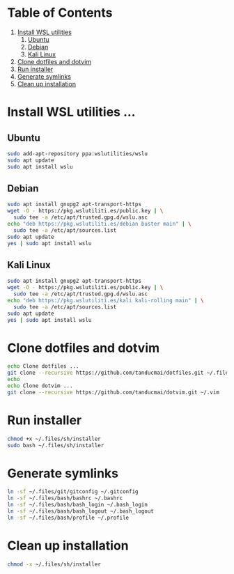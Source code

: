 # Table of Contents

1. [Install WSL utilities](install-wsl-utilities)
    1. [Ubuntu](#ubuntu)
    1. [Debian](#debian)
    1. [Kali Linux](#kali-linux)
1. [Clone dotfiles and dotvim](#clone-dotfiles-and-dotvim)
1. [Run installer](#run-installer)
1. [Generate symlinks](#generate-symlinks)
1. [Clean up installation](#clean-up-installation)

# Install WSL utilities ...

## Ubuntu

```bash
sudo add-apt-repository ppa:wslutilities/wslu
sudo apt update
sudo apt install wslu
```

## Debian

```bash
sudo apt install gnupg2 apt-transport-https
wget -O - https://pkg.wslutiliti.es/public.key | \
  sudo tee -a /etc/apt/trusted.gpg.d/wslu.asc
echo "deb https://pkg.wslutiliti.es/debian buster main" | \
  sudo tee -a /etc/apt/sources.list
sudo apt update
yes | sudo apt install wslu
```

## Kali Linux

```bash
sudo apt install gnupg2 apt-transport-https
wget -O - https://pkg.wslutiliti.es/public.key | \
  sudo tee -a /etc/apt/trusted.gpg.d/wslu.asc
echo "deb https://pkg.wslutiliti.es/kali kali-rolling main" | \
  sudo tee -a /etc/apt/sources.list
sudo apt update
yes | sudo apt install wslu
```

# Clone dotfiles and dotvim

```bash
echo Clone dotfiles ...
git clone --recursive https://github.com/tanducmai/dotfiles.git ~/.files
echo
echo Clone dotvim ...
git clone --recursive https://github.com/tanducmai/dotvim.git ~/.vim
```

# Run installer

```bash
chmod +x ~/.files/sh/installer
sudo bash ~/.files/sh/installer
```

# Generate symlinks

```bash
ln -sf ~/.files/git/gitconfig ~/.gitconfig
ln -sf ~/.files/bash/bashrc ~/.bashrc
ln -sf ~/.files/bash/bash_login ~/.bash_login
ln -sf ~/.files/bash/bash_logout ~/.bash_logout
ln -sf ~/.files/bash/profile ~/.profile
```

# Clean up installation

```bash
chmod -x ~/.files/sh/installer
```
